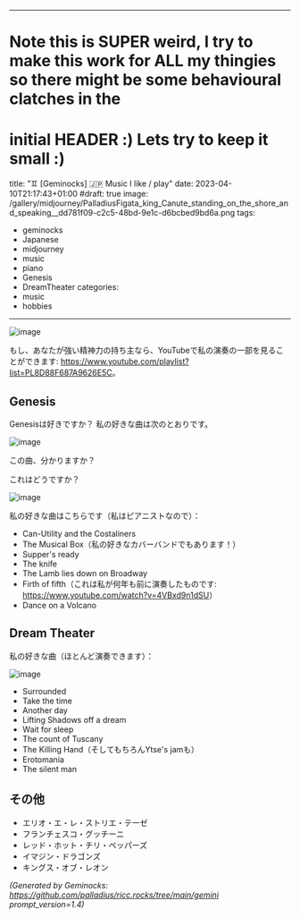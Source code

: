 <!-- Generated by Geminock vVER . cache_key='c0ed38d10f2d6f12f5fc71847a7ee0a8620039c4b3bb9751ef06d189a9a97211-jp.yaml' --> 
---
# Note this is SUPER weird, I try to make this work for ALL my thingies so there might be some behavioural clatches in the
# initial HEADER :) Lets try to keep it small :)
title: "♊ [Geminocks] 🇯🇵 Music I like / play"
date: 2023-04-10T21:17:43+01:00
#draft: true
image: /gallery/midjourney/PalladiusFigata_king_Canute_standing_on_the_shore_and_speaking__dd781f09-c2c5-48bd-9e1c-d6bcbed9bd6a.png
tags:
- geminocks
- Japanese
- midjourney
- music
- piano
- Genesis
- DreamTheater
categories:
- music
- hobbies
---

![image](/gallery/midjourney/PalladiusFigata_Floor_plan_sketch_watercolor_style_grand_piano_7023fc60-189f-4f02-83dd-b7df0974f25e.png)

もし、あなたが強い精神力の持ち主なら、YouTubeで私の演奏の一部を見ることができます: <https://www.youtube.com/playlist?list=PL8D88F687A9626E5C>。

## Genesis

Genesisは好きですか？ 私の好きな曲は次のとおりです。

![image](/gallery/midjourney/PalladiusFigata_king_Canute_standing_on_the_shore_and_speaking__dd781f09-c2c5-48bd-9e1c-d6bcbed9bd6a.png)

この曲、分かりますか？

これはどうですか？

![image](/gallery/midjourney/PalladiusFigata_a_beautiful_white_lamb_lies_down_Broadway_New_Y_10a1c643-4ca8-4c40-96fb-9cb3465f73bc.png)

私の好きな曲はこちらです（私はピアニストなので）：

* Can-Utility and the Costaliners
* The Musical Box（私の好きなカバーバンドでもあります！）
* Supper's ready
* The knife
* The Lamb lies down on Broadway
* Firth of fifth（これは私が何年も前に演奏したものです: <https://www.youtube.com/watch?v=4VBxd9n1dSU>）
* Dance on a Volcano

## Dream Theater

私の好きな曲（ほとんど演奏できます）：

![image](/gallery/midjourney/JPetrucci%20painting.png)

* Surrounded
* Take the time
* Another day
* Lifting Shadows off a dream
* Wait for sleep
* The count of Tuscany
* The Killing Hand（そしてもちろんYtse's jamも）
* Erotomania
* The silent man

## その他

* エリオ・エ・レ・ストリエ・テーゼ
* フランチェスコ・グッチーニ
* レッド・ホット・チリ・ペッパーズ
* イマジン・ドラゴンズ
* キングス・オブ・レオン


*(Generated by Geminocks: https://github.com/palladius/ricc.rocks/tree/main/gemini prompt_version=1.4)*
